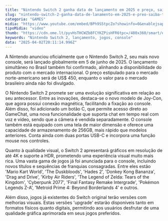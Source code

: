 ```yaml
---
title: "Nintendo Switch 2 ganha data de lançamento em 2025 e preço, saiba tudo"
slug: "nintendo-switch-2-ganha-data-de-lanamento-em-2025-e-preo-saiba-tudo"
categoria: "GAMES"
midia: "https://www.youtube.com/embed/BPh9S5tpcZo?showinfo=0&enablejsapi=1"
tipoMidia: "video"
thumb: "https://cdn.ome.lt/pyvHsTHCWZb8FCYKZPisHFR6tpc=/480x360/smart/extras/conteudos/01_jbJUYrH.jpg"
keywords: "Nintendo Switch 2, lançamento, jogos, console"
data: "2025-04-02T20:11:14.996Z"
---
```


A Nintendo anunciou oficialmente que o Nintendo Switch 2, seu mais novo console, será lançado globalmente em 5 de junho de 2025. O lançamento simultâneo no Brasil também foi confirmado, alinhando a disponibilidade do produto com o mercado internacional. O preço estipulado para o mercado norte-americano será de US$ 450, enquanto o valor para o mercado brasileiro ainda não foi divulgado.

O Nintendo Switch 2 promete ser uma evolução significativa em relação ao seu antecessor. Entre as inovações, destaca-se o novo modelo de Joy-Con, que agora possui conexão magnética, facilitando a fixação ao console. Além disso, foi adicionado um botão C, que permite acesso direto ao GameChat, uma nova funcionalidade que suporta chat em tempo real com voz e vídeo, sendo que a câmera é vendida separadamente. O console também está equipado com uma tela de maior dimensão e oferece uma capacidade de armazenamento de 256GB, mais rápido que modelos anteriores. Conta ainda com duas portas USB-C e incorpora uma função mouse nos controles.

Quanto à qualidade visual, o Switch 2 apresentará gráficos em resolução de até 4K e suporte a HDR, prometendo uma experiência visual muito mais rica. Uma vasta gama de jogos já foi anunciada para o console, incluindo novos títulos e sequências de franquias consagradas. Entre eles estão 'Mario Kart World', 'The Duskbloods', 'Hades 2', 'Donkey Kong Bananza', 'Drag and Drive', 'Kirby Air Riders', 'The Legend of Zelda: Tears of the Kingdom', 'Cyberpunk 2077', 'Final Fantasy Remake Intergrade', 'Pokémon Legends Z-A', 'Metroid Prime 4: Beyond Borderlands 4' e outros.

Além disso, jogos já existentes do Switch original terão versões com melhorias visuais. Estas versões 'upgrade' estarão disponíveis tanto em formatos físicos quanto digitais, permitindo aos usuários desfrutar de uma qualidade gráfica aprimorada em seus jogos preferidos.